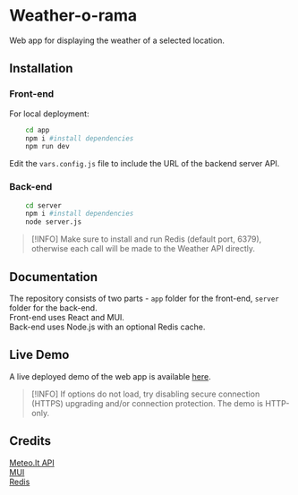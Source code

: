 # Weather-o-rama

Web app for displaying the weather of a selected location.

## Installation

### Front-end
For local deployment:

```bash
    cd app
    npm i #install dependencies
    npm run dev
```
Edit the `vars.config.js` file to include the URL of the backend server API.

### Back-end
```bash
    cd server
    npm i #install dependencies
    node server.js
```
> [!INFO]
> Make sure to install and run Redis (default port, 6379), otherwise each call will be made to the Weather API directly.

## Documentation

The repository consists of two parts - `app` folder for the front-end, `server` folder for the back-end.<br />
Front-end uses React and MUI. <br />
Back-end uses Node.js with an optional Redis cache.

## Live Demo

A live deployed demo of the web app is available [here](https://master.d271k9fcuj72ht.amplifyapp.com/).
> [!INFO]
> If options do not load, try disabling secure connection (HTTPS) upgrading and/or connection protection. The demo is HTTP-only.

## Credits

[Meteo.lt API](https://api.meteo.lt/)<br />
[MUI](https://mui.com)<br />
[Redis](https://github.com/redis/node-redis)
